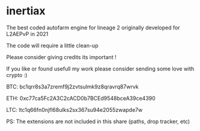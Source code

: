# inertiax

The best coded autofarm engine for lineage 2
originally developed for L2AEPvP in 2021

The code will require a little clean-up 

Please consider giving credits its important !

If you like or found usefull my work please consider sending some love with crypto :)

BTC:
bc1qrr8s3a7zremf9j2zvtsulmk9z8qravrq87wrvk

ETH:
0xc77ca5Fc2A3C2cACD0b7BCEd9548bceA39ce4390

LTC:
ltc1q66fn0njfl68ulks2sx367su94e2055zwapde7w


PS: The extensions are not included in this share (paths, drop tracker, etc)
